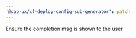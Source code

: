 ```yaml
---
'@sap-ux/cf-deploy-config-sub-generator': patch
---
```


Ensure the completion msg is shown to the user
